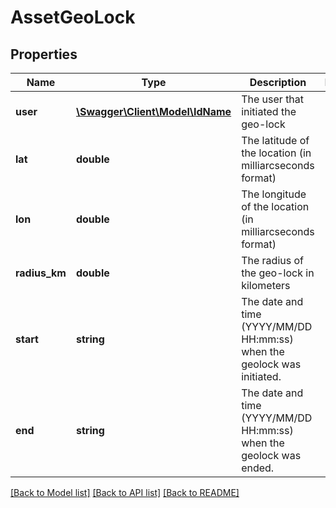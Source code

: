# AssetGeoLock

## Properties
Name | Type | Description | Notes
------------ | ------------- | ------------- | -------------
**user** | [**\Swagger\Client\Model\IdName**](IdName.md) | The user that initiated the geo-lock | 
**lat** | **double** | The latitude of the location (in milliarcseconds format) | 
**lon** | **double** | The longitude of the location (in milliarcseconds format) | 
**radius_km** | **double** | The radius of the geo-lock in kilometers | 
**start** | **string** | The date and time (YYYY/MM/DD HH:mm:ss) when the geolock was initiated. | 
**end** | **string** | The date and time (YYYY/MM/DD HH:mm:ss) when the geolock was ended. | 

[[Back to Model list]](../README.md#documentation-for-models) [[Back to API list]](../README.md#documentation-for-api-endpoints) [[Back to README]](../README.md)


